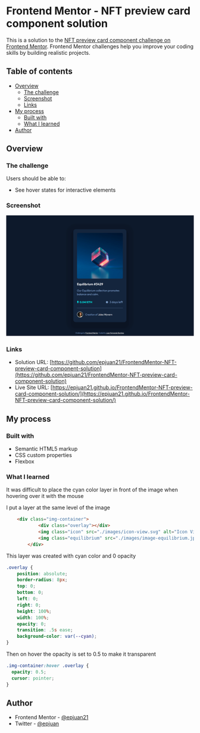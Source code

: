 # Frontend Mentor - NFT preview card component solution

This is a solution to the [NFT preview card component challenge on Frontend Mentor](https://www.frontendmentor.io/challenges/nft-preview-card-component-SbdUL_w0U). Frontend Mentor challenges help you improve your coding skills by building realistic projects. 

## Table of contents

- [Overview](#overview)
  - [The challenge](#the-challenge)
  - [Screenshot](#screenshot)
  - [Links](#links)
- [My process](#my-process)
  - [Built with](#built-with)
  - [What I learned](#what-i-learned)
- [Author](#author)

## Overview

### The challenge

Users should be able to:

- See hover states for interactive elements

### Screenshot

![](./docs/images/screenshot.png)

### Links

- Solution URL: [https://github.com/epjuan21/FrontendMentor-NFT-preview-card-component-solution](https://github.com/epjuan21/FrontendMentor-NFT-preview-card-component-solution)
- Live Site URL: [https://epjuan21.github.io/FrontendMentor-NFT-preview-card-component-solution/](https://epjuan21.github.io/FrontendMentor-NFT-preview-card-component-solution/)

## My process

### Built with

- Semantic HTML5 markup
- CSS custom properties
- Flexbox

### What I learned

It was difficult to place the cyan color layer in front of the image when hovering over it with the mouse

I put a layer at the same level of the image

```html
	<div class="img-container">
			<div class="overlay"></div>
			<img class="icon" src="./images/icon-view.svg" alt="Icon View">
			<img class="equilibrium" src="./images/image-equilibrium.jpg" alt="Image Equilibrium">
		</div>
```

This layer was created with cyan color and 0 opacity

```css
.overlay {
    position: absolute;
    border-radius: 8px;
    top: 0;
    bottom: 0;
    left: 0;
    right: 0;
    height: 100%;
    width: 100%;
    opacity: 0;
    transition: .5s ease;
    background-color: var(--cyan);
}
```
Then on hover the opacity is set to 0.5 to make it transparent

```css
.img-container:hover .overlay {
  opacity: 0.5;
  cursor: pointer;
}
```
## Author

- Frontend Mentor - [@epjuan21](https://www.frontendmentor.io/profile/epjuan21)
- Twitter - [@epjuan](https://twitter.com/epjuan)